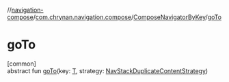 //[navigation-compose](../../../index.md)/[com.chrynan.navigation.compose](../index.md)/[ComposeNavigatorByKey](index.md)/[goTo](go-to.md)

# goTo

[common]\
abstract fun [goTo](go-to.md)(key: [T](index.md), strategy: [NavStackDuplicateContentStrategy](../../../../navigation-core/navigation-core/com.chrynan.navigation/-nav-stack-duplicate-content-strategy/index.md))
